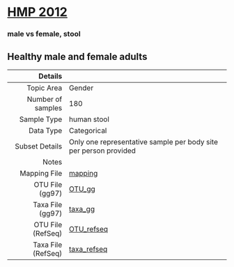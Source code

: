 # [HMP 2012]( ../docs/hmp.md )

### male vs female, stool
## Healthy male and female adults

| Details        |             |
| -------------: |-------------|
| Topic Area | Gender
| Number of samples | 180
| Sample Type | human stool
| Data Type | Categorical
| Subset Details | Only one representative sample per body site per person provided
| Notes | 
| Mapping File | [mapping]( ../datasets/hmp/mapping-sex.txt)
| OTU File (gg97) | [OTU_gg]( ../datasets/hmp/gg/otutable.txt.zip)
| Taxa File (gg97) | [taxa_gg]( ../datasets/hmp/gg/taxatable.txt)
| OTU File (RefSeq) | [OTU_refseq]( ../datasets/hmp/refseq/otutable.txt)
| Taxa File (RefSeq) | [taxa_refseq]( ../datasets/hmp/refseq/taxatable.txt)